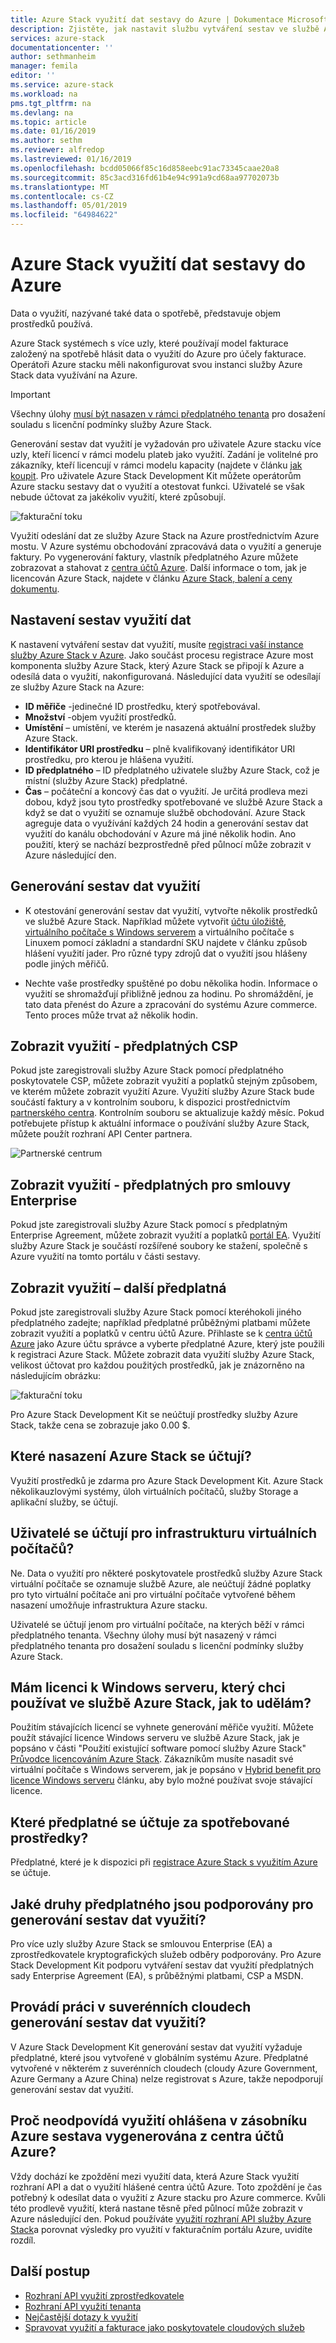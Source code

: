 ```yaml
---
title: Azure Stack využití dat sestavy do Azure | Dokumentace Microsoftu
description: Zjistěte, jak nastavit službu vytváření sestav ve službě Azure Stack data o využití.
services: azure-stack
documentationcenter: ''
author: sethmanheim
manager: femila
editor: ''
ms.service: azure-stack
ms.workload: na
pms.tgt_pltfrm: na
ms.devlang: na
ms.topic: article
ms.date: 01/16/2019
ms.author: sethm
ms.reviewer: alfredop
ms.lastreviewed: 01/16/2019
ms.openlocfilehash: bcdd05066f85c16d858eebc91ac73345caae20a8
ms.sourcegitcommit: 85c3acd316fd61b4e94c991a9cd68aa97702073b
ms.translationtype: MT
ms.contentlocale: cs-CZ
ms.lasthandoff: 05/01/2019
ms.locfileid: "64984622"
---
```

# <a name="report-azure-stack-usage-data-to-azure"></a>Azure Stack využití dat sestavy do Azure

Data o využití, nazývané také data o spotřebě, představuje objem prostředků používá.

Azure Stack systémech s více uzly, které používají model fakturace založený na spotřebě hlásit data o využití do Azure pro účely fakturace. Operátoři Azure stacku měli nakonfigurovat svou instanci služby Azure Stack data využívání na Azure.

> [!IMPORTANT]
> Všechny úlohy [musí být nasazen v rámci předplatného tenanta](#are-users-charged-for-the-infrastructure-vms) pro dosažení souladu s licenční podmínky služby Azure Stack.

Generování sestav dat využití je vyžadován pro uživatele Azure stacku více uzly, kteří licencí v rámci modelu plateb jako využití. Zadání je volitelné pro zákazníky, kteří licencují v rámci modelu kapacity (najdete v článku [jak koupit](https://azure.microsoft.com/overview/azure-stack/how-to-buy/). Pro uživatele Azure Stack Development Kit můžete operátorům Azure stacku sestavy dat o využití a otestovat funkci. Uživatelé se však nebude účtovat za jakékoliv využití, které způsobují.

![fakturační toku](media/azure-stack-usage-reporting/billing-flow.png)

Využití odeslání dat ze služby Azure Stack na Azure prostřednictvím Azure mostu. V Azure systému obchodování zpracovává data o využití a generuje faktury. Po vygenerování faktury, vlastník předplatného Azure můžete zobrazovat a stahovat z [centra účtů Azure](https://account.windowsazure.com/Subscriptions). Další informace o tom, jak je licencován Azure Stack, najdete v článku [Azure Stack, balení a ceny dokumentu](https://go.microsoft.com/fwlink/?LinkId=842847).

## <a name="set-up-usage-data-reporting"></a>Nastavení sestav využití dat

K nastavení vytváření sestav dat využití, musíte [registraci vaší instance služby Azure Stack v Azure](azure-stack-registration.md ). Jako součást procesu registrace Azure most komponenta služby Azure Stack, který Azure Stack se připojí k Azure a odesílá data o využití, nakonfigurovaná. Následující data využití se odesílají ze služby Azure Stack na Azure:

- **ID měřiče** -jedinečné ID prostředku, který spotřebovával.
- **Množství** -objem využití prostředků.
- **Umístění** – umístění, ve kterém je nasazená aktuální prostředek služby Azure Stack.
- **Identifikátor URI prostředku** – plně kvalifikovaný identifikátor URI prostředku, pro kterou je hlášena využití.
- **ID předplatného** – ID předplatného uživatele služby Azure Stack, což je místní (služby Azure Stack) předplatné.
- **Čas** – počáteční a koncový čas dat o využití. Je určitá prodleva mezi dobou, když jsou tyto prostředky spotřebované ve službě Azure Stack a když se dat o využití se oznamuje službě obchodování. Azure Stack agreguje data o využívání každých 24 hodin a generování sestav dat využití do kanálu obchodování v Azure má jiné několik hodin. Ano použití, který se nachází bezprostředně před půlnocí může zobrazit v Azure následující den.

## <a name="generate-usage-data-reporting"></a>Generování sestav dat využití

- K otestování generování sestav dat využití, vytvořte několik prostředků ve službě Azure Stack. Například můžete vytvořit [účtu úložiště](azure-stack-provision-storage-account.md), [virtuálního počítače s Windows serverem](../user/azure-stack-create-vm-template.md) a virtuálního počítače s Linuxem pomocí základní a standardní SKU najdete v článku způsob hlášení využití jader. Pro různé typy zdrojů dat o využití jsou hlášeny podle jiných měřičů.

- Nechte vaše prostředky spuštěné po dobu několika hodin. Informace o využití se shromažďují přibližně jednou za hodinu. Po shromáždění, je tato data přenést do Azure a zpracování do systému Azure commerce. Tento proces může trvat až několik hodin.

## <a name="view-usage---csp-subscriptions"></a>Zobrazit využití - předplatných CSP

Pokud jste zaregistrovali služby Azure Stack pomocí předplatného poskytovatele CSP, můžete zobrazit využití a poplatků stejným způsobem, ve kterém můžete zobrazit využití Azure. Využití služby Azure Stack bude součástí faktury a v kontrolním souboru, k dispozici prostřednictvím [partnerského centra](https://partnercenter.microsoft.com/partner/home). Kontrolním souboru se aktualizuje každý měsíc. Pokud potřebujete přístup k aktuální informace o používání služby Azure Stack, můžete použít rozhraní API Center partnera.

![Partnerské centrum](media/azure-stack-usage-reporting/partner-center.png)

## <a name="view-usage---enterprise-agreement-subscriptions"></a>Zobrazit využití - předplatných pro smlouvy Enterprise

Pokud jste zaregistrovali služby Azure Stack pomocí s předplatným Enterprise Agreement, můžete zobrazit využití a poplatků [portál EA](https://ea.azure.com/). Využití služby Azure Stack je součástí rozšířené soubory ke stažení, společně s Azure využití na tomto portálu v části sestavy. 

## <a name="view-usage---other-subscriptions"></a>Zobrazit využití – další předplatná

Pokud jste zaregistrovali služby Azure Stack pomocí kteréhokoli jiného předplatného zadejte; například předplatné průběžnými platbami můžete zobrazit využití a poplatků v centru účtů Azure. Přihlaste se k [centra účtů Azure](https://account.windowsazure.com/Subscriptions) jako Azure účtu správce a vyberte předplatné Azure, který jste použili k registraci Azure Stack. Můžete zobrazit data využití služby Azure Stack, velikost účtovat pro každou použitých prostředků, jak je znázorněno na následujícím obrázku:

![fakturační toku](media/azure-stack-usage-reporting/pricing-details.png)

Pro Azure Stack Development Kit se neúčtují prostředky služby Azure Stack, takže cena se zobrazuje jako 0.00 $.

## <a name="which-azure-stack-deployments-are-charged"></a>Které nasazení Azure Stack se účtují?

Využití prostředků je zdarma pro Azure Stack Development Kit. Azure Stack několikauzlovými systémy, úloh virtuálních počítačů, služby Storage a aplikační služby, se účtují.

## <a name="are-users-charged-for-the-infrastructure-vms"></a>Uživatelé se účtují pro infrastrukturu virtuálních počítačů?

Ne. Data o využití pro některé poskytovatele prostředků služby Azure Stack virtuální počítače se oznamuje službě Azure, ale neúčtují žádné poplatky pro tyto virtuální počítače ani pro virtuální počítače vytvořené během nasazení umožňuje infrastruktura Azure stacku.  

Uživatelé se účtují jenom pro virtuální počítače, na kterých běží v rámci předplatného tenanta. Všechny úlohy musí být nasazený v rámci předplatného tenanta pro dosažení souladu s licenční podmínky služby Azure Stack.

## <a name="i-have-a-windows-server-license-i-want-to-use-on-azure-stack-how-do-i-do-it"></a>Mám licenci k Windows serveru, který chci používat ve službě Azure Stack, jak to udělám?

Použitím stávajících licencí se vyhnete generování měřiče využití. Můžete použít stávající licence Windows serveru ve službě Azure Stack, jak je popsáno v části "Použití existující software pomocí služby Azure Stack" [Průvodce licencováním Azure Stack](https://go.microsoft.com/fwlink/?LinkId=851536). Zákazníkům musíte nasadit své virtuální počítače s Windows serverem, jak je popsáno v [Hybrid benefit pro licence Windows serveru](/azure/virtual-machines/windows/hybrid-use-benefit-licensing) článku, aby bylo možné používat svoje stávající licence.

## <a name="which-subscription-is-charged-for-the-resources-consumed"></a>Které předplatné se účtuje za spotřebované prostředky?

Předplatné, které je k dispozici při [registrace Azure Stack s využitím Azure](azure-stack-registration.md ) se účtuje.

## <a name="what-types-of-subscriptions-are-supported-for-usage-data-reporting"></a>Jaké druhy předplatného jsou podporovány pro generování sestav dat využití?

Pro více uzly služby Azure Stack se smlouvou Enterprise (EA) a zprostředkovatele kryptografických služeb odběry podporovány. Pro Azure Stack Development Kit podporu vytváření sestav dat využití předplatných sady Enterprise Agreement (EA), s průběžnými platbami, CSP a MSDN.

## <a name="does-usage-data-reporting-work-in-sovereign-clouds"></a>Provádí práci v suverénních cloudech generování sestav dat využití?

V Azure Stack Development Kit generování sestav dat využití vyžaduje předplatné, které jsou vytvořené v globálním systému Azure. Předplatné vytvořené v některém z suverénních cloudech (cloudy Azure Government, Azure Germany a Azure China) nelze registrovat s Azure, takže nepodporují generování sestav dat využití.

## <a name="why-doesnt-the-usage-reported-in-azure-stack-match-the-report-generated-from-azure-account-center"></a>Proč neodpovídá využití ohlášena v zásobníku Azure sestava vygenerována z centra účtů Azure?

Vždy dochází ke zpoždění mezi využití data, která Azure Stack využití rozhraní API a dat o využití hlášené centra účtů Azure. Toto zpoždění je čas potřebný k odesílat data o využití z Azure stacku pro Azure commerce. Kvůli této prodlevě využití, která nastane těsně před půlnocí může zobrazit v Azure následující den. Pokud používáte [využití rozhraní API služby Azure Stack](azure-stack-provider-resource-api.md)a porovnat výsledky pro využití v fakturačním portálu Azure, uvidíte rozdíl.

## <a name="next-steps"></a>Další postup

* [Rozhraní API využití zprostředkovatele](azure-stack-provider-resource-api.md)  
* [Rozhraní API využití tenanta](azure-stack-tenant-resource-usage-api.md)
* [Nejčastější dotazy k využití](azure-stack-usage-related-faq.md)
* [Spravovat využití a fakturace jako poskytovatele cloudových služeb](azure-stack-add-manage-billing-as-a-csp.md)
